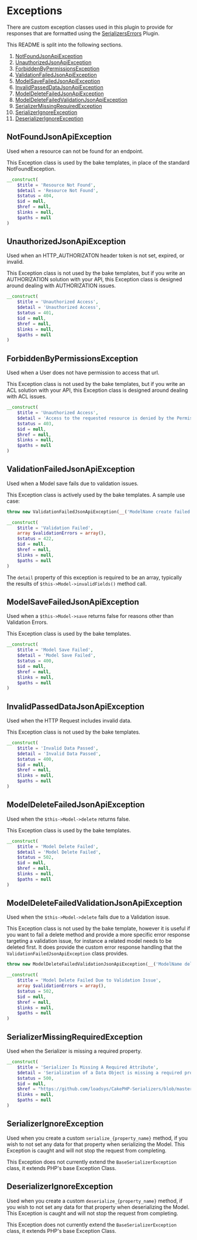 # Exceptions #

There are custom exception classes used in this plugin to provide for responses
that are formatted using the [SerializersErrors](https://github.com/loadsys/CakePHP-Serializers-Errors) Plugin.

This README is split into the following sections.

1. [NotFoundJsonApiException](#notfoundjsonapiexception)
1. [UnauthorizedJsonApiException](#unauthorizedjsonapiexception)
1. [ForbiddenByPermissionsException](#forbiddenbypermissionsexception)
1. [ValidationFailedJsonApiException](#validationfailedjsonapiexception)
1. [ModelSaveFailedJsonApiException](#modelsavefailedjsonapiexception)
1. [InvalidPassedDataJsonApiException](#invalidpasseddatajsonapiexception)
1. [ModelDeleteFailedJsonApiException](#modeldeletefailedjsonapiexception)
1. [ModelDeleteFailedValidationJsonApiException](#modeldeletefailedvalidationjsonapiexception)
1. [SerializerMissingRequiredException](#serializermissingrequiredexception)
1. [SerializerIgnoreException](#serializerignoreexception)
1. [DeserializerIgnoreException](#deserializerignoreexception)

## NotFoundJsonApiException

Used when a resource can not be found for an endpoint.

This Exception class is used by the bake templates, in place of the standard
NotFoundException.

```php
__construct(
	$title = 'Resource Not Found',
	$detail = 'Resource Not Found',
	$status = 404,
	$id = null,
	$href = null,
	$links = null,
	$paths = null
)
```

## UnauthorizedJsonApiException

Used when an HTTP_AUTHORIZATON header token is not set, expired, or invalid.

This Exception class is not used by the bake templates, but if you write an AUTHORIZATION
solution with your API, this Exception class is designed around dealing with AUTHORIZATION issues.

```php
__construct(
	$title = 'Unauthorized Access',
	$detail = 'Unauthorized Access',
	$status = 401,
	$id = null,
	$href = null,
	$links = null,
	$paths = null
)
```

## ForbiddenByPermissionsException

Used when a User does not have permission to access that url.

This Exception class is not used by the bake templates, but if you write an ACL
solution with your API, this Exception class is designed around dealing with ACL issues.

```php
__construct(
	$title = 'Unauthorized Access',
	$detail = 'Access to the requested resource is denied by the Permissions on your account.',
	$status = 403,
	$id = null,
	$href = null,
	$links = null,
	$paths = null
)
```

## ValidationFailedJsonApiException

Used when a Model save fails due to validation issues.

This Exception class is actively used by the bake templates. A sample use case:

```php
throw new ValidationFailedJsonApiException(__('ModelName create failed.'), $this->ModelName->invalidFields());
```

```php
__construct(
	$title = 'Validation Failed',
	array $validationErrors = array(),
	$status = 422,
	$id = null,
	$href = null,
	$links = null,
	$paths = null
)
```

The `detail` property of this exception is required to be an array, typically the
results of `$this->Model->invalidFields()` method call.

## ModelSaveFailedJsonApiException

Used when a `$this->Model->save` returns false for reasons other than Validation Errors.

This Exception class is used by the bake templates.

```php
__construct(
	$title = 'Model Save Failed',
	$detail = 'Model Save Failed',
	$status = 400,
	$id = null,
	$href = null,
	$links = null,
	$paths = null
)
```

## InvalidPassedDataJsonApiException

Used when the HTTP Request includes invalid data.

This Exception class is not used by the bake templates.

```php
__construct(
	$title = 'Invalid Data Passed',
	$detail = 'Invalid Data Passed',
	$status = 400,
	$id = null,
	$href = null,
	$links = null,
	$paths = null
)
```

## ModelDeleteFailedJsonApiException

Used when the `$this->Model->delete` returns false.

This Exception class is used by the bake templates.

```php
__construct(
	$title = 'Model Delete Failed',
	$detail = 'Model Delete Failed',
	$status = 502,
	$id = null,
	$href = null,
	$links = null,
	$paths = null
)
```

## ModelDeleteFailedValidationJsonApiException

Used when the `$this->Model->delete` fails due to a Validation issue.

This Exception class is not used by the bake template, however it is useful if
you want to fail a delete method and provide a more specific error response
targeting a validation issue, for instance a related model needs to be deleted
first. It does provide the custom error response handling that the
`ValidationFailedJsonApiException` class provides.

```php
throw new ModelDeleteFailedValidationJsonApiException(__('ModelName delete failed.'), $this->ModelName->invalidFields());
````

```php
__construct(
	$title = 'Model Delete Failed Due to Validation Issue',
	array $validationErrors = array(),
	$status = 502,
	$id = null,
	$href = null,
	$links = null,
	$paths = null
)
```

## SerializerMissingRequiredException

Used when the Serializer is missing a required property.

```php
__construct(
	$title = 'Serializer Is Missing A Required Attribute',
	$detail = 'Serialization of a Data Object is missing a required property and failed.',
	$status = 500,
	$id = null,
	$href = "https://github.com/loadsys/CakePHP-Serializers/blob/master/Docs/EXCEPTIONS_README.md#serializermissingrequiredexception",
	$links = null,
	$paths = null
)
```

## SerializerIgnoreException

Used when you create a custom `serialize_{property_name}` method, if you wish
to not set any data for that property when serializing the Model. This Exception
is caught and will not stop the request from completing.

This Exception does not currently extend the `BaseSerializerException` class, it
extends PHP's base Exception Class.

## DeserializerIgnoreException

Used when you create a custom `deserialize_{property_name}` method, if you wish
to not set any data for that property when deserializing the Model. This Exception
is caught and will not stop the request from completing.

This Exception does not currently extend the `BaseSerializerException` class, it
extends PHP's base Exception Class.
